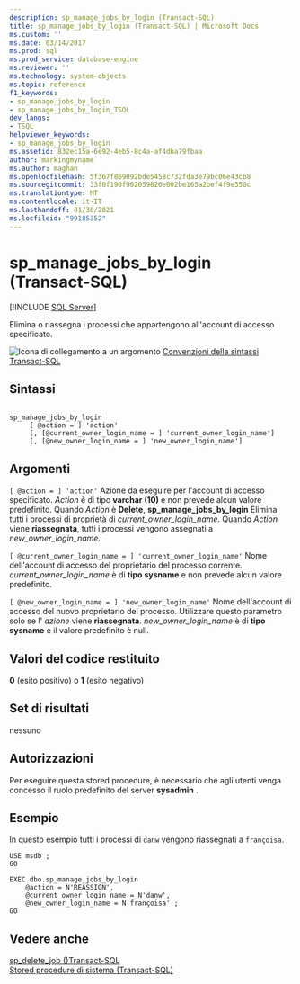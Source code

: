 ```yaml
---
description: sp_manage_jobs_by_login (Transact-SQL)
title: sp_manage_jobs_by_login (Transact-SQL) | Microsoft Docs
ms.custom: ''
ms.date: 03/14/2017
ms.prod: sql
ms.prod_service: database-engine
ms.reviewer: ''
ms.technology: system-objects
ms.topic: reference
f1_keywords:
- sp_manage_jobs_by_login
- sp_manage_jobs_by_login_TSQL
dev_langs:
- TSQL
helpviewer_keywords:
- sp_manage_jobs_by_login
ms.assetid: 832ec15a-6e92-4eb5-8c4a-af4dba79fbaa
author: markingmyname
ms.author: maghan
ms.openlocfilehash: 5f367f869092bde5458c732fda3e79bc06e43cb8
ms.sourcegitcommit: 33f0f190f962059826e002be165a2bef4f9e350c
ms.translationtype: MT
ms.contentlocale: it-IT
ms.lasthandoff: 01/30/2021
ms.locfileid: "99185352"
---
```

# <a name="sp_manage_jobs_by_login-transact-sql"></a>sp_manage_jobs_by_login (Transact-SQL)
[!INCLUDE [SQL Server](../../includes/applies-to-version/sqlserver.md)]

  Elimina o riassegna i processi che appartengono all'account di accesso specificato.  
  
 ![Icona di collegamento a un argomento](../../database-engine/configure-windows/media/topic-link.gif "Icona di collegamento a un argomento") [Convenzioni della sintassi Transact-SQL](../../t-sql/language-elements/transact-sql-syntax-conventions-transact-sql.md)  
  
## <a name="syntax"></a>Sintassi  
  
```  
  
sp_manage_jobs_by_login  
     [ @action = ] 'action'  
     [, [@current_owner_login_name = ] 'current_owner_login_name']  
     [, [@new_owner_login_name = ] 'new_owner_login_name']  
```  
  
## <a name="arguments"></a>Argomenti  
`[ @action = ] 'action'` Azione da eseguire per l'account di accesso specificato. *Action* è di tipo **varchar (10)** e non prevede alcun valore predefinito. Quando *Action* è **Delete**, **sp_manage_jobs_by_login** Elimina tutti i processi di proprietà di *current_owner_login_name*. Quando *Action* viene **riassegnata**, tutti i processi vengono assegnati a *new_owner_login_name*.  
  
`[ @current_owner_login_name = ] 'current_owner_login_name'` Nome dell'account di accesso del proprietario del processo corrente. *current_owner_login_name* è di **tipo sysname** e non prevede alcun valore predefinito.  
  
`[ @new_owner_login_name = ] 'new_owner_login_name'` Nome dell'account di accesso del nuovo proprietario del processo. Utilizzare questo parametro solo se l' *azione* viene **riassegnata**. *new_owner_login_name* è di **tipo sysname** e il valore predefinito è null.  
  
## <a name="return-code-values"></a>Valori del codice restituito  
 **0** (esito positivo) o **1** (esito negativo)  
  
## <a name="result-sets"></a>Set di risultati  
 nessuno  
  
## <a name="permissions"></a>Autorizzazioni  
 Per eseguire questa stored procedure, è necessario che agli utenti venga concesso il ruolo predefinito del server **sysadmin** .  
  
## <a name="examples"></a>Esempio  
 In questo esempio tutti i processi di `danw` vengono riassegnati a `françoisa`.  
  
```  
USE msdb ;  
GO  
  
EXEC dbo.sp_manage_jobs_by_login  
    @action = N'REASSIGN',  
    @current_owner_login_name = N'danw',  
    @new_owner_login_name = N'françoisa' ;  
GO  
```  
  
## <a name="see-also"></a>Vedere anche  
 [sp_delete_job &#40;&#41;Transact-SQL ](../../relational-databases/system-stored-procedures/sp-delete-job-transact-sql.md)   
 [Stored procedure di sistema &#40;Transact-SQL&#41;](../../relational-databases/system-stored-procedures/system-stored-procedures-transact-sql.md)  
  
  
